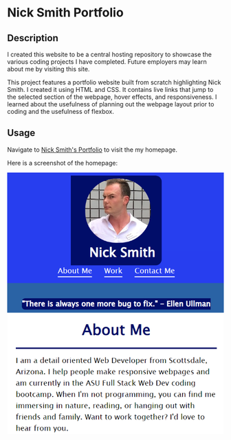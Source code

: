 # Nick Smith Portfolio

## Description

I created this website to be a central hosting repository to showcase the various coding projects I have completed. Future employers may learn about me by visiting this site. 

This project features a portfolio website built from scratch highlighting Nick Smith. I created it using HTML and CSS. It contains live links that jump to the selected section of the webpage, hover effects, and responsiveness. I learned about the usefulness of planning out the webpage layout prior to coding and the usefulness of flexbox. 

## Usage

Navigate to [Nick Smith's Portfolio](https://nicklearning.github.io/nick-smith-portfolio-project/) to visit the my homepage.

Here is a screenshot of the homepage:

![Nick Smith's Portfolio](./assets/images/nicksmithportfolio.PNG)

